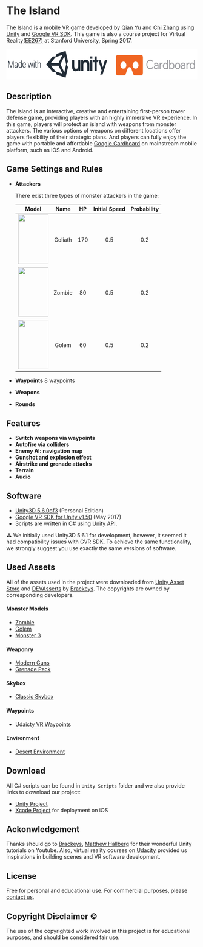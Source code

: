 # The Island
The Island is a mobile VR game developed by [Qian Yu](https://www.linkedin.com/in/qian-yu-4aba7aa6/) and [Chi Zhang](https://www.linkedin.com/in/zhang-chi/) using [Unity](https://unity3d.com/) and [Google VR SDK](https://developers.google.com/vr/unity/). This game is also a course project for Virtual Reality[(EE267)](https://stanford.edu/class/ee267/) at Stanford University, Spring 2017.

<p align="center">
<img src="./pics/logo.jpg" width="600" height="80" />
</p>

## Description
The Island is an interactive, creative and entertaining first-person tower defense game, providing players with an highly immersive VR experience. In this game, players will protect an island with weapons from monster attackers. The various options of weapons on different locations offer players flexibility of their strategic plans. And players can fully enjoy the game with portable and affordable [Google Cardboard](https://vr.google.com/cardboard/) on mainstream mobile platform, such as iOS and Android.

## Game Settings and Rules
- **Attackers**

  There exist three types of monster attackers in the game:
  
  |                                           Model                                                 |     Name      |   HP  |   Initial Speed  |  Probability | 
  |:----------------------------------------------------------------------------------------------: |:-------------:| :----:| :---------------:| :-----------:|
  | <img src="https://media.giphy.com/media/3o7btS896vazQBk5Jm/giphy.gif" width="80" height="130" />|    Goliath    |   170 |       0.5        |      0.2     |
  | <img src="https://media.giphy.com/media/l0IydmBPDsgOQ0WS4/giphy.gif" width="80" height="130" /> |    Zombie     |   80  |       0.5        |      0.2     |
  | <img src="https://media.giphy.com/media/l0IydmBPDsgOQ0WS4/giphy.gif" width="80" height="130" /> |    Golem      |   60  |       0.5        |      0.2     |

- **Waypoints**
8 waypoints

- **Weapons**

- **Rounds**

## Features
- **Switch weapons via waypoints**
- **Autofire via colliders**
- **Enemy AI: navigation map**
- **Gunshot and explosion effect**
- **Airstrike and grenade attacks**
- **Terrain**
- **Audio**

## Software
- [Unity3D 5.6.0of3](https://unity3d.com/get-unity/download/archive?_ga=2.28944888.572166148.1496956683-820167089.1493087022) (Personal Edition)
- [Google VR SDK for Unity v1.50](https://developers.google.com/vr/unity/download) (May 2017)
- Scripts are written in [C#](https://docs.microsoft.com/en-us/dotnet/csharp/csharp) using [Unity API](https://docs.unity3d.com/ScriptReference/).

:warning: We initially used Unity3D 5.6.1 for development, however, it seemed it had compatibility issues with GVR SDK. To achieve the same functionality, we strongly suggest you use exactly the same versions of software.

## Used Assets
All of the assets used in the project were downloaded from [Unity Asset Store](https://www.assetstore.unity3d.com/en/#!/) and [DEVAsserts](http://devassets.com/) by [Brackeys](https://www.youtube.com/user/Brackeys). The copyrights are owned by corresponding developers.
#### Monster Models
- [Zombie](https://www.assetstore.unity3d.com/en/#!/content/30232)
- [Golem](https://www.assetstore.unity3d.com/en/#!/content/33260)
- [Monster 3](https://www.assetstore.unity3d.com/en/#!/content/48933)
#### Weaponry
- [Modern Guns](http://devassets.com/assets/modern-weapons/)
- [Grenade Pack](https://www.assetstore.unity3d.com/en/#!/content/83440)
#### Skybox
- [Classic Skybox](https://www.assetstore.unity3d.com/en/#!/content/24923)
#### Waypoints
- [Udaicty VR Waypoints](https://www.udacity.com/course/vr-software-development--ud1014)
#### Environment
- [Desert Environment](http://devassets.com/assets/desert-environment/)

## Download
All C# scripts can be found in `Unity Scripts` folder and we also provide links to download our project:
- [Unity Project]()
- [Xcode Project]() for deployment on iOS

## Ackonwledgement
Thanks should go to [Brackeys](https://www.youtube.com/user/Brackeys), [Matthew Hallberg](https://www.youtube.com/channel/UClm2DY6pj3ygKoKhEVr7KFw) for their wonderful Unity tutorials on Youtube. Also, virtual reality courses on [Udacity](https://www.udacity.com/) provided us inspirations in building scenes and VR software development. 

## License
Free for personal and educational use. For commercial purposes, please <a href='mailto:czhang94@stanford.edu,qiany@stanford.edu'>contact us</a>.

## Copyright Disclaimer :copyright:
The use of the copyrighted work involved in this project is for educational purposes, and should be considered fair use.
